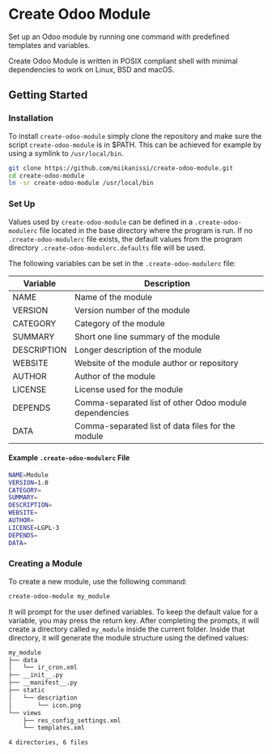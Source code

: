 # Create Odoo Module

Set up an Odoo module by running one command with predefined templates and variables.

Create Odoo Module is written in POSIX compliant shell with minimal dependencies to work on Linux, BSD and macOS.

## Getting Started

### Installation

To install `create-odoo-module` simply clone the repository and make sure the script `create-odoo-module` is in $PATH. This can be achieved for example by using a symlink to `/usr/local/bin`.

```sh
git clone https://github.com/miikanissi/create-odoo-module.git
cd create-odoo-module
ln -sr create-odoo-module /usr/local/bin
```

### Set Up

Values used by `create-odoo-module` can be defined in a `.create-odoo-modulerc` file located in the base directory where the program is run. If no `.create-odoo-modulerc` file exists, the default values from the program directory `.create-odoo-modulerc.defaults` file will be used.

The following variables can be set in the `.create-odoo-modulerc` file:

| Variable                | Description                                                   |
| ---                     | ---                                                           |
| NAME                    | Name of the module                                            |
| VERSION                 | Version number of the module                                  |
| CATEGORY                | Category of the module                                        |
| SUMMARY                 | Short one line summary of the module                          |
| DESCRIPTION             | Longer description of the module                              |
| WEBSITE                 | Website of the module author or repository                    |
| AUTHOR                  | Author of the module                                          |
| LICENSE                 | License used for the module                                   |
| DEPENDS                 | Comma-separated list of other Odoo module dependencies        |
| DATA                    | Comma-separated list of data files for the module             |


#### Example `.create-odoo-modulerc` File

```sh
NAME=Module
VERSION=1.0
CATEGORY=
SUMMARY=
DESCRIPTION=
WEBSITE=
AUTHOR=
LICENSE=LGPL-3
DEPENDS=
DATA=
```

### Creating a Module

To create a new module, use the following command:

```sh
create-odoo-module my_module
```

It will prompt for the user defined variables. To keep the default value for a variable, you may press the return key.
After completing the prompts, it will create a directory called `my_module` inside the current folder.
Inside that directory, it will generate the module structure using the defined values:

```sh
my_module
├── data
│   └── ir_cron.xml
├── __init__.py
├── __manifest__.py
├── static
│   └── description
│       └── icon.png
└── views
    ├── res_config_settings.xml
    └── templates.xml

4 directories, 6 files
```

